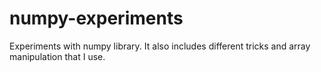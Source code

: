 # numpy-experiments
Experiments with numpy library. It also includes different tricks and array manipulation that I use.
